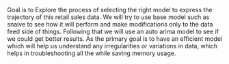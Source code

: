 Goal is to Explore the process of selecting the right model to express the trajectory of this retail sales data. 
We will try to use base model such as snaive to see how it will perform and make modifications only to the data feed side of things.
Following that we will use an auto arima model to see if we could get better results. 
As the primary goal is to have an efficient model which will help us understand any irregularities or variations in data, 
which helps in troubleshooting all the while saving memory usage.
